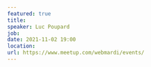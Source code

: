 ```yaml
---
featured: true
title: 
speaker: Luc Poupard
job: 
date: 2021-11-02 19:00
location: 
url: https://www.meetup.com/webmardi/events/
---
```

